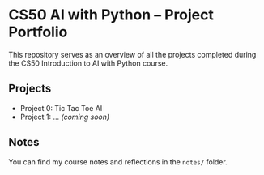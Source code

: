 # CS50 AI with Python – Project Portfolio

This repository serves as an overview of all the projects completed during the CS50 Introduction to AI with Python course.

## Projects

- Project 0: Tic Tac Toe AI
- Project 1: ... *(coming soon)*

## Notes
You can find my course notes and reflections in the `notes/` folder.
